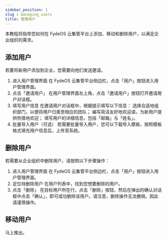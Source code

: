 ```yaml
---
sidebar_position: 1
slug : managing_users
title: 管理用户
---
```

本教程将指导您如何在 FydeOS 云集管平台上添加、移动和删除用户，以满足企业组织的需求。
## 添加用户
若要将新用户添加到企业，您需要向他们发送邀请。

1. 进入用户管理界面
   在 FydeOS 云集管平台侧边栏，点击「用户」按钮进入用户管理界面。
2. 点击「邀请用户」
   在用户管理界面左上角，点击「邀请用户」按钮打开邀请用户对话框。
3. 填写用户信息
   在邀请用户对话框中，根据提示填写以下信息：
   选择合适地组织部门，以便将用户归类至相应的团队；
   编写简洁友好地欢迎语，为新用户提供热情地欢迎；
   填写用户的详细信息，包括「邮箱」与「姓名」。
4. 批量导入用户（可选）
   若需要批量导入用户，您可以下载导入模板，按照模板格式填充用户信息后，上传至系统。
## 删除用户
   若需要从企业组织中删除用户，请按照以下步骤操作：
1. 进入用户管理界面
   在 FydeOS 云集管平台侧边栏，点击「用户」按钮进入用户管理界面。
2. 定位待删除用户
   在用户列表中，找到您想要删除的用户。
3. 点击「删除」
   在目标用户所在行，点击「删除」按钮，然后在弹出的确认对话框中点击「确认」，即可成功删除该用户。请注意，删除操作无法撤销，因此请谨慎操作。
   
## 移动用户
   马上推出。
